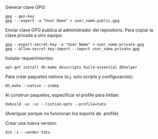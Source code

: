 Generar clave GPG:

    gpg --gen-key
    gpg ---export -a "User Name" > user_name.public.gpg

Enviar clave GPG publica al administrador del repositorio. Para copiar la clave privada a otro equipo:

    gpg --export-secret-key -a "User Name" > user_name.private.gpg
    gpg --allow-secret-key-import --import user_name.private.gpg

Instalar requerimientos:

    apt-get install dh-make devscripts build-essential dbhelper

Para crear paquetes nativos (e.j. solo scripts y configuración):

    dh_make --native --indep

Al construir paquetes, especificar el profile para lintian:

    debuild -uc -us --lintian-opts --profile=tatu

(Averiguar porque no funcionan los exports de .profile)

Crear una nueva version:

    dch -i --vendor tatu
